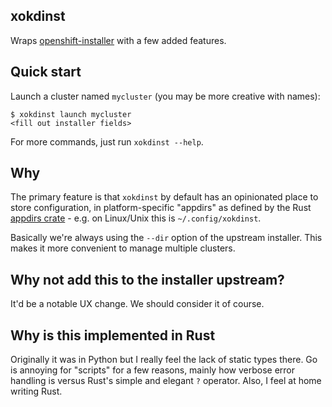xokdinst
---

Wraps [openshift-installer](https://github.com/openshift/installer/) with a
few added features.

Quick start
---

Launch a cluster named `mycluster` (you may be more creative with names):

```
$ xokdinst launch mycluster
<fill out installer fields>
```

For more commands, just run `xokdinst --help`.

Why
---

The primary feature is that `xokdinst` by default has an opinionated place
to store configuration, in platform-specific "appdirs" as defined by
the Rust [appdirs crate](https://crates.io/crates/appdirs) - e.g. on Linux/Unix
this is `~/.config/xokdinst`.

Basically we're always using the `--dir` option of the upstream installer.
This makes it more convenient to manage multiple clusters.

Why not add this to the installer upstream?
---

It'd be a notable UX change.  We should consider it of course.

Why is this implemented in Rust
---

Originally it was in Python but I really feel the lack of static types there.
Go is annoying for "scripts" for a few reasons, mainly how verbose error
handling is versus Rust's simple and elegant `?` operator.
Also, I feel at home writing Rust.

